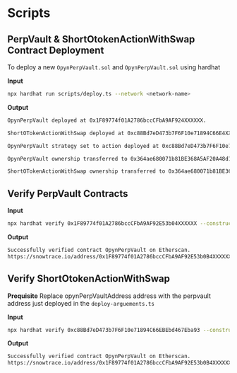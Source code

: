 # Scripts

## PerpVault & ShortOtokenActionWithSwap Contract Deployment

To deploy a new `OpynPerpVault.sol` and `OpynPerpVault.sol` using hardhat 

**Input**

```sh
npx hardhat run scripts/deploy.ts --network <network-name>
```

**Output**

```sh
OpynPerpVault deployed at 0x1F89774f01A2786bccCFbA9AF924XXXXXX.

ShortOTokenActionWithSwap deployed at 0xc88Bd7eD473b7F6F10e71894C66E4XXXXXX

OpynPerpVault strategy set to action deployed at 0xc88Bd7eD473b7F6F10e71894C664XXXXXX.

OpynPerpVault ownership transferred to 0x364ae680071b81BE368A5AF20A48d1544XXXXXX.

ShortOTokenActionWithSwap ownership transferred to 0x364ae680071b81BE368A5AF20A48d1544XXXXXX.
```

## Verify PerpVault Contracts

**Input**

```sh
npx hardhat verify 0x1F89774f01A2786bccCFbA9AF92E53b04XXXXXX --constructor-args scripts/arguments-opyn-perp-vault.ts --network avalanche;
```

**Output**
```sh
Successfully verified contract OpynPerpVault on Etherscan.
https://snowtrace.io/address/0x1F89774f01A2786bccCFbA9AF92E53b0B4XXXXXX#code
```


## Verify  ShortOtokenActionWithSwap

**Prequisite**
Replace opynPerpVaultAddress address with the perpvault address just deployed in the `deploy-arguements.ts`

**Input**

```sh
npx hardhat verify 0xc88Bd7eD473b7F6F10e71894C66EBEbd467Eba93 --constructor-args scripts/arguments-short-otoken-action-with-swap.ts --network avalanche;
```

**Output**
```sh
Successfully verified contract OpynPerpVault on Etherscan.
https://snowtrace.io/address/0x1F89774f01A2786bccCFbA9AF92E53b0B4XXXXXX#code
```
